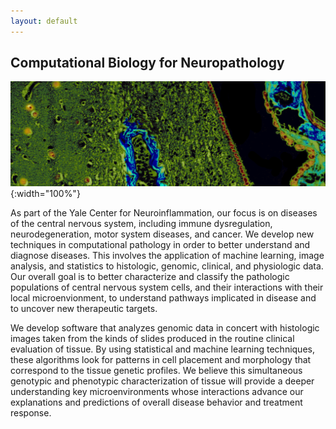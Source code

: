 ```yaml
---
layout: default
---
```


Computational Biology for Neuropathology
----------------------------------------

![Banner](/assets/img/Banner.png){:width="100%"} &nbsp;

As part of the Yale Center for Neuroinflammation, our focus is on diseases of the central nervous system, including immune dysregulation, neurodegeneration, motor system diseases, and cancer. We develop new techniques in computational pathology in order to better understand and diagnose diseases. This involves the application of machine learning, image analysis, and statistics to histologic, genomic, clinical, and physiologic data.  Our overall goal is to better characterize and classify the pathologic populations of central nervous system cells, and their interactions with their local microenvionment, to understand pathways implicated in disease and to uncover new therapeutic targets.

We develop software that analyzes genomic data in concert with histologic images taken from the kinds of slides produced in the routine clinical evaluation of tissue. By using statistical and machine learning techniques, these algorithms look for patterns in cell placement and morphology that correspond to the tissue genetic profiles. We believe this simultaneous genotypic and phenotypic characterization of tissue will provide a deeper understanding key microenvironments whose interactions advance our explanations and predictions of overall disease behavior and treatment response.

